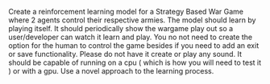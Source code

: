 Create a reinforcement learning model for a Strategy Based War Game where 2 agents control their respective armies. The model should learn by playing itself. It should periodically show the wargame play out so a user/developer can watch it learn and play. You no not need to create the option for the human to control the game besides if you need to add an exit or save functionality. Please do not have it create or play any sound. It should be capable of running on a cpu ( which is how you will need to test it ) or with a gpu.  Use a novel approach to the learning process. 